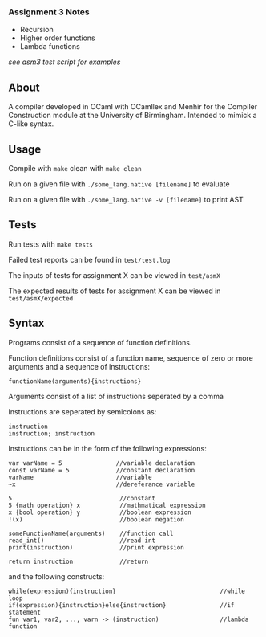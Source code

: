 ### Assignment 3 Notes
- Recursion
- Higher order functions
- Lambda functions

*see asm3 test script for examples*

## About
A compiler developed in OCaml with OCamllex and Menhir for the Compiler Construction module at the University of Birmingham. Intended to mimick a C-like syntax.

## Usage
Compile with `make` clean with `make clean`

Run on a given file with `./some_lang.native [filename]` to evaluate

Run on a given file with `./some_lang.native -v [filename]` to print AST

## Tests

Run tests with `make tests`

Failed test reports can be found in `test/test.log`

The inputs of tests for assignment X can be viewed in `test/asmX`

The expected results of tests for assignment X can be viewed in `test/asmX/expected`

## Syntax
Programs consist of a sequence of function definitions.

Function definitions consist of a function name, sequence of zero or more arguments and a sequence of instructions:
```
functionName(arguments){instructions}
```

Arguments consist of a list of instructions seperated by a comma

Instructions are seperated by semicolons as:

```
instruction
instruction; instruction
```

Instructions can be in the form of the following expressions:

```
var varName = 5               //variable declaration
const varName = 5             //constant declaration
varName                       //variable
~x                            //dereferance variable

5                              //constant
5 {math operation} x           //mathmatical expression
x {bool operation} y           //boolean expression
!(x)                           //boolean negation

someFunctionName(arguments)    //function call
read_int()                     //read int
print(instruction)             //print expression

return instruction             //return
```

and the following constructs:

```
while(expression){instruction}                             //while loop
if(expression){instruction}else{instruction}               //if statement
fun var1, var2, ..., varn -> (instruction)                 //lambda function 
```
